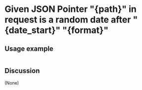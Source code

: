 
Given JSON Pointer "{path}" in request is a random date after "{date_start}" "{format}"
=============================================================================================================

Usage example
-------------

```
```

Discussion
----------

(None)
